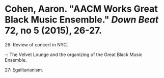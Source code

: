 # Cohen, Aaron. "AACM Works Great Black Music Ensemble." *Down Beat* 72, no 5 (2015), 26-27.  

26: Review of concert in NYC.  

-: The Velvet Lounge and the organizing of the Great Black Music Ensemble.  

27: Egalitarianism.  
